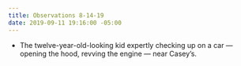 ```yaml
---
title: Observations 8-14-19
date: 2019-09-11 19:16:00 -05:00
---
```


- The twelve-year-old-looking kid expertly checking up on a car — opening the hood, revving the engine — near Casey’s.
